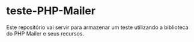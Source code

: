 # teste-PHP-Mailer
Este repositório vai servir para armazenar um teste utilizando a biblioteca do PHP Mailer e seus recursos.
